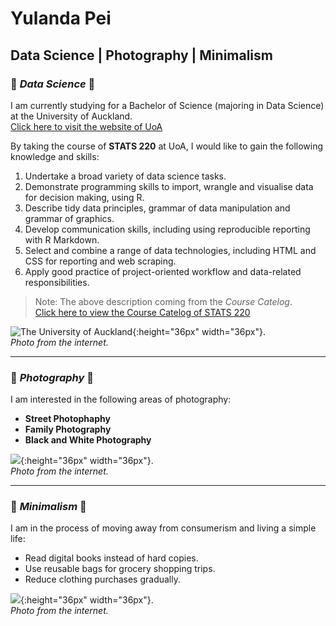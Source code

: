 # Yulanda Pei
## Data Science | Photography | Minimalism

### 🖤 _Data Science_ 🖤<br>
I am currently studying for a Bachelor of Science (majoring in Data Science) at the University of Auckland. <br>
[Click here to visit the website of UoA](https://www.auckland.ac.nz/en.html) <br>


By taking the course of  **STATS 220** at UoA, I would like to gain the following knowledge and skills:
1. Undertake a broad variety of data science tasks.
2. Demonstrate programming skills to import, wrangle and visualise data for decision making, using R. 
3. Describe tidy data principles, grammar of data manipulation and grammar of graphics.
4. Develop communication skills, including using reproducible reporting with R Markdown.
5. Select and combine a range of data technologies, including HTML and CSS for reporting and web scraping.
6. Apply good practice of project-oriented workflow and data-related responsibilities.
> Note: The above description coming from the _Course Catelog_. <br>
> [Click here to view the Course Catelog of STATS 220](https://courseoutline.auckland.ac.nz/dco/course/STATS/220/1233)<br>

![The University of Auckland](https://wun.ac.uk/wp-content/uploads/UOA-HC-RGB.png){:height="36px" width="36px"}. <br>
*Photo from the internet.*

-----------------------------------------------

### 🖤 _Photography_ 🖤 <br>
I am interested in the following areas of photography: <br>
- **Street Photophaphy**	 
- **Family Photography**	 
- **Black and White Photography**	

![](https://static-cse.canva.cn/blob/100212/1505461376110371.jpg){:height="36px" width="36px"}. <br>
*Photo from the internet.*


--------------------------------------------------

### 🖤 _Minimalism_ 🖤 <br>
I am in the process of moving away from consumerism and living a simple life: <br>
- Read digital books instead of hard copies.
- Use reusable bags for grocery shopping trips.
- Reduce clothing purchases gradually.

![](https://s3.ifanr.com/wp-content/uploads/2022/08/pexels-paula-schmidt-963486-scaled.jpg){:height="36px" width="36px"}. <br>
*Photo from the internet.*
